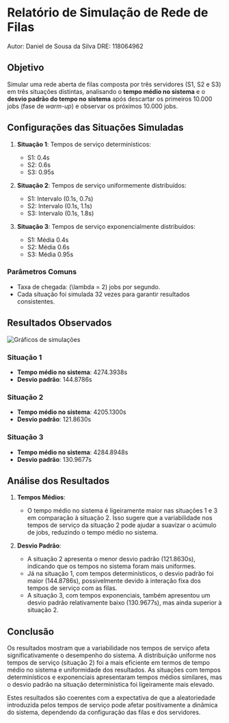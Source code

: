 # Relatório de Simulação de Rede de Filas

Autor: Daniel de Sousa da Silva
DRE: 118064962

## Objetivo

Simular uma rede aberta de filas composta por três servidores (S1, S2 e S3) em três situações distintas, analisando o **tempo médio no sistema** e o **desvio padrão do tempo no sistema** após descartar os primeiros 10.000 jobs (fase de _warm-up_) e observar os próximos 10.000 jobs.

## Configurações das Situações Simuladas

1. **Situação 1**: Tempos de serviço determinísticos:

   - S1: 0.4s
   - S2: 0.6s
   - S3: 0.95s

2. **Situação 2**: Tempos de serviço uniformemente distribuídos:

   - S1: Intervalo (0.1s, 0.7s)
   - S2: Intervalo (0.1s, 1.1s)
   - S3: Intervalo (0.1s, 1.8s)

3. **Situação 3**: Tempos de serviço exponencialmente distribuídos:
   - S1: Média 0.4s
   - S2: Média 0.6s
   - S3: Média 0.95s

### Parâmetros Comuns

- Taxa de chegada: \(\lambda = 2\) jobs por segundo.
- Cada situação foi simulada 32 vezes para garantir resultados consistentes.

## Resultados Observados

![Gráficos de simulações](.git/plot_simulations.png)

### Situação 1

- **Tempo médio no sistema**: 4274.3938s
- **Desvio padrão**: 144.8786s

### Situação 2

- **Tempo médio no sistema**: 4205.1300s
- **Desvio padrão**: 121.8630s

### Situação 3

- **Tempo médio no sistema**: 4284.8948s
- **Desvio padrão**: 130.9677s

## Análise dos Resultados

1. **Tempos Médios**:

   - O tempo médio no sistema é ligeiramente maior nas situações 1 e 3 em comparação à situação 2. Isso sugere que a variabilidade nos tempos de serviço da situação 2 pode ajudar a suavizar o acúmulo de jobs, reduzindo o tempo médio no sistema.

2. **Desvio Padrão**:
   - A situação 2 apresenta o menor desvio padrão (121.8630s), indicando que os tempos no sistema foram mais uniformes.
   - Já na situação 1, com tempos determinísticos, o desvio padrão foi maior (144.8786s), possivelmente devido à interação fixa dos tempos de serviço com as filas.
   - A situação 3, com tempos exponenciais, também apresentou um desvio padrão relativamente baixo (130.9677s), mas ainda superior à situação 2.

## Conclusão

Os resultados mostram que a variabilidade nos tempos de serviço afeta significativamente o desempenho do sistema. A distribuição uniforme nos tempos de serviço (situação 2) foi a mais eficiente em termos de tempo médio no sistema e uniformidade dos resultados. As situações com tempos determinísticos e exponenciais apresentaram tempos médios similares, mas o desvio padrão na situação determinística foi ligeiramente mais elevado.

Estes resultados são coerentes com a expectativa de que a aleatoriedade introduzida pelos tempos de serviço pode afetar positivamente a dinâmica do sistema, dependendo da configuração das filas e dos servidores.

